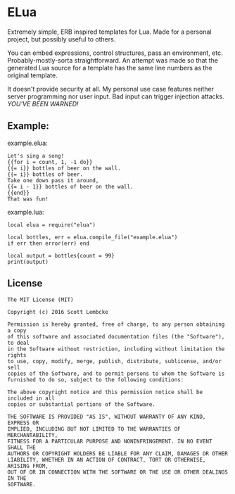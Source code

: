 # ELua
Extremely simple, ERB inspired templates for Lua. Made for a personal project, but possibly useful to others.

You can embed expressions, control structures, pass an environment, etc. Probably-mostly-sorta straightforward.
An attempt was made so that the generated Lua source for a template has the same line numbers as the original template.

It doesn't provide security at all. My personal use case features neither server programming nor user input.
Bad input can trigger injection attacks. _YOU'VE BEEN WARNED!_

## Example:

example.elua:
```
Let's sing a song!
{{for i = count, 1, -1 do}}
{{= i}} bottles of beer on the wall.
{{= i}} bottles of beer.
Take one down pass it around,
{{= i - 1}} bottles of beer on the wall.
{{end}}
That was fun!
```

example.lua:
```
local elua = require("elua")

local bottles, err = elua.compile_file("example.elua")
if err then error(err) end

local output = bottles{count = 99}
print(output)
```

## License

```
The MIT License (MIT)

Copyright (c) 2016 Scott Lembcke

Permission is hereby granted, free of charge, to any person obtaining a copy
of this software and associated documentation files (the "Software"), to deal
in the Software without restriction, including without limitation the rights
to use, copy, modify, merge, publish, distribute, sublicense, and/or sell
copies of the Software, and to permit persons to whom the Software is
furnished to do so, subject to the following conditions:

The above copyright notice and this permission notice shall be included in all
copies or substantial portions of the Software.

THE SOFTWARE IS PROVIDED "AS IS", WITHOUT WARRANTY OF ANY KIND, EXPRESS OR
IMPLIED, INCLUDING BUT NOT LIMITED TO THE WARRANTIES OF MERCHANTABILITY,
FITNESS FOR A PARTICULAR PURPOSE AND NONINFRINGEMENT. IN NO EVENT SHALL THE
AUTHORS OR COPYRIGHT HOLDERS BE LIABLE FOR ANY CLAIM, DAMAGES OR OTHER
LIABILITY, WHETHER IN AN ACTION OF CONTRACT, TORT OR OTHERWISE, ARISING FROM,
OUT OF OR IN CONNECTION WITH THE SOFTWARE OR THE USE OR OTHER DEALINGS IN THE
SOFTWARE.
```
